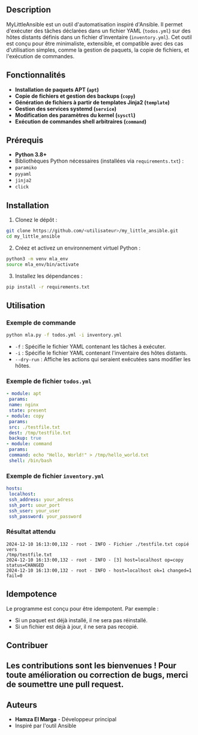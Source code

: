 ## Description
MyLittleAnsible est un outil d'automatisation inspiré d'Ansible. Il permet
d'exécuter des tâches déclarées dans un fichier YAML (`todos.yml`) sur des
hôtes distants définis dans un fichier d'inventaire (`inventory.yml`).
Cet outil est conçu pour être minimaliste, extensible, et compatible avec des
cas d'utilisation simples, comme la gestion de paquets, la copie de fichiers, et
l'exécution de commandes.
## Fonctionnalités
- **Installation de paquets APT (`apt`)**
- **Copie de fichiers et gestion des backups (`copy`)**
- **Génération de fichiers à partir de templates Jinja2 (`template`)**
- **Gestion des services systemd (`service`)**
- **Modification des paramètres du kernel (`sysctl`)**
- **Exécution de commandes shell arbitraires (`command`)**
## Prérequis
- **Python 3.8+**
- Bibliothèques Python nécessaires (installées via `requirements.txt`) :
 - `paramiko`
 - `pyyaml`
 - `jinja2`
 - `click`
## Installation
1. Clonez le dépôt :
 ```bash
 git clone https://github.com/<utilisateur>/my_little_ansible.git
 cd my_little_ansible
 ```
2. Créez et activez un environnement virtuel Python :
 ```bash
 python3 -m venv mla_env
 source mla_env/bin/activate
 ```
3. Installez les dépendances :
 ```bash
 pip install -r requirements.txt
 ```
## Utilisation
### Exemple de commande
```bash
python mla.py -f todos.yml -i inventory.yml
```
- `-f` : Spécifie le fichier YAML contenant les tâches à exécuter.
- `-i` : Spécifie le fichier YAML contenant l'inventaire des hôtes distants.
- `--dry-run` : Affiche les actions qui seraient exécutées sans modifier les hôtes.
### Exemple de fichier `todos.yml`
```yaml
- module: apt
 params:
 name: nginx
 state: present
- module: copy
 params:
 src: ./testfile.txt
 dest: /tmp/testfile.txt
 backup: true
- module: command
 params:
 command: echo "Hello, World!" > /tmp/hello_world.txt
 shell: /bin/bash
```
### Exemple de fichier `inventory.yml`
```yaml
hosts:
 localhost:
 ssh_address: your_adress
 ssh_port: uour_port
 ssh_user: your_user
 ssh_password: your_password
```
### Résultat attendu
```plaintext
2024-12-10 16:13:00,132 - root - INFO - Fichier ./testfile.txt copié vers
/tmp/testfile.txt
2024-12-10 16:13:00,132 - root - INFO - [3] host=localhost op=copy
status=CHANGED
2024-12-10 16:13:00,132 - root - INFO - host=localhost ok=1 changed=1 fail=0
```
## Idempotence
Le programme est conçu pour être idempotent. Par exemple :
- Si un paquet est déjà installé, il ne sera pas réinstallé.
- Si un fichier est déjà à jour, il ne sera pas recopié.
## Contribuer
Les contributions sont les bienvenues ! Pour toute amélioration ou correction
de bugs, merci de soumettre une **pull request**.
---
## Auteurs
- **Hamza El Marga** - Développeur principal
- Inspiré par l'outil Ansible
